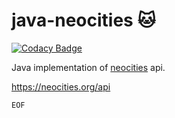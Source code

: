 # java-neocities :cat:

[![Codacy Badge](https://api.codacy.com/project/badge/Grade/218e5c873f7843808fc2824a636a412c)](https://app.codacy.com/gh/nelson-mig-l/java-neocities?utm_source=github.com&utm_medium=referral&utm_content=nelson-mig-l/java-neocities&utm_campaign=Badge_Grade_Settings)

Java implementation of [neocities](https://neocities.org/) api.

https://neocities.org/api

`EOF`
